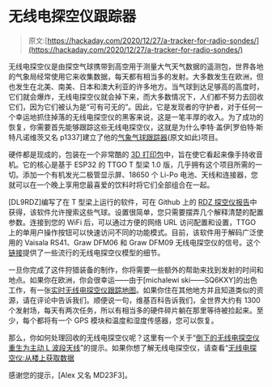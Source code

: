 # 无线电探空仪跟踪器

> 原文:[https://hackaday.com/2020/12/27/a-tracker-for-radio-sondes/](https://hackaday.com/2020/12/27/a-tracker-for-radio-sondes/)

无线电探空仪是由探空气球携带到高空用于测量大气天气数据的遥测包，世界各地的气象局经常使用它来收集数据，每天都有相当多的发射。大多数发生在欧洲，但也发生在北美、南美、日本和澳大利亚的许多地方。当气球到达足够高的高度时，它们就会爆炸，无线电探空仪就会掉下来，而大多数情况下，人们都不努力去回收它们，因为它们被认为是“可有可无的”。因此，它是发现者的守护者，对于任何一个幸运地抓住掉落的无线电探空仪的黑客来说，这是一笔丰厚的收入。为了成功的恢复，你需要首先能够跟踪这些无线电探空仪，这就是为什么李特·盖伊[罗伯特·斯特凡诺维茨又名 p1337]建立了他的[气象气球跟踪器](http://www.p1337.synology.me/dokuwiki/doku.php?id=en:public:wettersonden)(原文如此)项目。

硬件都是现成的，包装在一个非常酷的 [3D 打印包](https://www.thingiverse.com/thing:4666144)中，旨在使它看起来像手持收音机。它的核心是基于 ESP32 的 TTGO T 型梁 1.0 版，几乎拥有这个项目所需的一切。添加一个有机发光二极管显示屏、18650 个 Li-Po 电池、天线和连接器，您就可以在一个晚上享用您最喜爱的饮料时将它们全部组合在一起。

[DL9RDZ]编写了在 T 型梁上运行的软件，可在 Github 上的 [RDZ 探空仪报告](https://github.com/dl9rdz/rdz_ttgo_sonde)中获得，该软件允许搜索这些气球。设置很简单，您只需要摆弄几个解释清楚的配置参数。连接到您的 WiFi 后，可以通过方便的网络 URL 访问配置和设置，TTGO 上的单用户操作按钮可以快速访问不同的功能模式。目前，该软件用于解码广泛使用的 Vaisala RS41、Graw DFM06 和 Graw DFM09 无线电探空仪的信号。这个[链接](https://www.gruan.org/instruments/radiosondes)提供了一些流行的无线电探空仪模型的细节。

一旦你完成了这件狩猎装备的制作，你将需要一些额外的帮助来找到发射的时间和地点。如果你在欧洲，你会很幸运——由于[michalewi ski——SQ6KXY]的出色工作，有一张[实时无线电探空仪跟踪地图](https://radiosondy.info/)。如果你住在其他地方并且知道类似的资源，请在评论中告诉我们。顺便说一句，维基百科告诉我们，全世界大约有 1300 个发射场，每天有两次任务，所以有相当多的硬件碎片躺在那里等待被捡起来。至少，每个都将有一个 GPS 模块和温度和湿度传感器，您可以恢复。

那么，你如何处理回收的无线电探空仪呢？这里有一个关于“[倒下的无线电探空仪重生为主动 L 波段天线](https://hackaday.com/2018/01/05/fallen-radiosonde-reborn-as-active-l-band-antenna/)”的提示。如果你想了解无线电探空仪，请查看“[无线电探空仪:从楼上获取数据](https://hackaday.com/2017/12/08/radiosondes/)

感谢您的提示，[Alex 又名 MD23F3]。